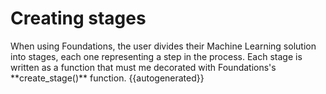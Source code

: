 <h1>Creating stages</h1>
When using Foundations, the user divides their Machine Learning solution into stages, each one representing a step in the process. Each stage is written as a function that must me decorated with Foundations's **create_stage()** function.
{{autogenerated}}
